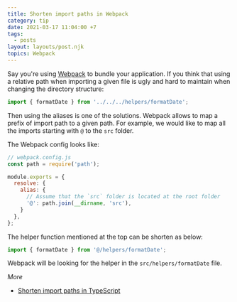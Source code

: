 ```yaml
---
title: Shorten import paths in Webpack
category: tip
date: 2021-03-17 11:04:00 +7
tags:
  - posts
layout: layouts/post.njk
topics: Webpack
---
```


Say you're using [Webpack](https://webpack.js.org) to bundle your application.
If you think that using a relative path when importing a given file is ugly and hard to maintain when changing the directory structure:

```js
import { formatDate } from '../../../helpers/formatDate';
```

Then using the aliases is one of the solutions. Webpack allows to map a prefix of import path to a given path. For example, we would like to map all the imports starting with `@` to the `src` folder.

The Webpack config looks like:

```js
// webpack.config.js
const path = require('path');

module.exports = {
  resolve: {
    alias: {
      // Assume that the `src` folder is located at the root folder
      '@': path.join(__dirname, 'src'),
    }
  },
};
```

The helper function mentioned at the top can be shorten as below:

```js
import { formatDate } from '@/helpers/formatDate';
```

Webpack will be looking for the helper in the `src/helpers/formatDate` file.

_More_

* [Shorten import paths in TypeScript](/shorten-import-paths-in-typescript.html)